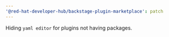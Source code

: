 ```yaml
---
'@red-hat-developer-hub/backstage-plugin-marketplace': patch
---
```


Hiding `yaml editor` for plugins not having packages.
